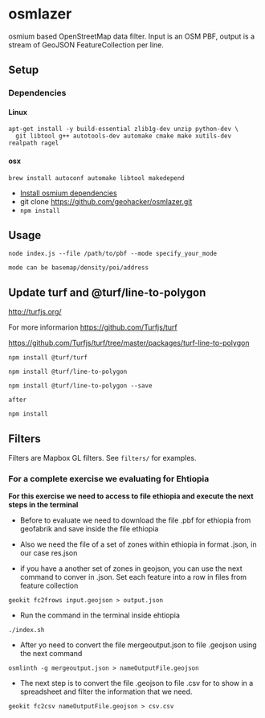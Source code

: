 # osmlazer
osmium based OpenStreetMap data filter. Input is an OSM PBF, output is a stream of GeoJSON FeatureCollection per line.

## Setup

### Dependencies
#### Linux

```
apt-get install -y build-essential zlib1g-dev unzip python-dev \
  git libtool g++ autotools-dev automake cmake make xutils-dev realpath ragel
```

#### osx

```
brew install autoconf automake libtool makedepend
```

* [Install osmium dependencies](https://github.com/osmcode/node-osmium#depends)
* git clone https://github.com/geohacker/osmlazer.git
* `npm install`

## Usage

```
node index.js --file /path/to/pbf --mode specify_your_mode

mode can be basemap/density/poi/address

``` 

## Update turf and @turf/line-to-polygon

http://turfjs.org/

For more informarion https://github.com/Turfjs/turf

https://github.com/Turfjs/turf/tree/master/packages/turf-line-to-polygon

```
npm install @turf/turf

npm install @turf/line-to-polygon

npm install @turf/line-to-polygon --save

after 

npm install
```

## Filters

Filters are Mapbox GL filters. See `filters/` for examples.

### For a complete exercise we evaluating for Ehtiopia

**For this exercise we need to access to file ethiopia and execute the next steps in the terminal**

- Before to evaluate we need to download the file .pbf for ethiopia from geofabrik and save inside the file ethiopia

- Also we need the file of a set of zones within ethiopia in format .json, in our case res.json 

- if you have a another set of zones in geojson, you can use the next command to conver in .json. Set each feature into a row in files from feature collection

```
geokit fc2frows input.geojson > output.json
```

- Run the command in the terminal inside ehtiopia

```
./index.sh
```

- After yo need to convert the file mergeoutput.json to file .geojson using the next command

```
osmlinth -g mergeoutput.json > nameOutputFile.geojson
```

- The next step is to convert the file .geojson to file .csv for to show in a spreadsheet and filter the information that we need.

```
geokit fc2csv nameOutputFile.geojson > csv.csv
```
```
